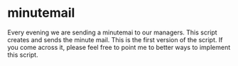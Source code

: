 # minutemail

Every evening we are sending a minutemai to our managers. This script creates and sends the minute mail. 
This is the first version of the script. If you come across it, please feel free to point me to better ways to implement this script. 
